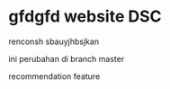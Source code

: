 gfdgfd
website DSC
=============
renconsh 
sbauyjhbsjkan

ini perubahan di branch master

recommendation feature